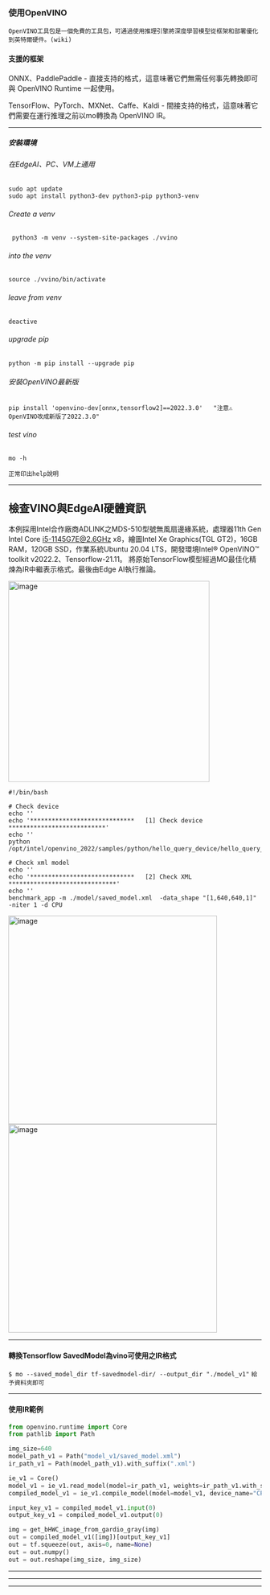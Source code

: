 ### 使用OpenVINO
`OpenVINO工具包是一個免費的工具包，可通過使用推理引擎將深度學習模型從框架和部署優化到英特爾硬件。(wiki)`

#### 支援的框架
ONNX、PaddlePaddle - 直接支持的格式，這意味著它們無需任何事先轉換即可與 OpenVINO Runtime 一起使用。

TensorFlow、PyTorch、MXNet、Caffe、Kaldi - 間接支持的格式，這意味著它們需要在運行推理之前以mo轉換為 OpenVINO IR。


 * * * 

##### 安裝環境
###### 在EdgeAI、PC、VM上通用

```ShellSession
sudo apt update
sudo apt install python3-dev python3-pip python3-venv
```
###### Create a venv
```ShellSession
 python3 -m venv --system-site-packages ./vvino
```
###### into the venv
```ShellSession
source ./vvino/bin/activate
```
###### leave from venv
```ShellSession
deactive
``` 
###### upgrade pip 
```ShellSession
python -m pip install --upgrade pip
``` 
 
###### 安裝OpenVINO最新版
```ShellSession
pip install 'openvino-dev[onnx,tensorflow2]==2022.3.0'   "注意⚠️ OpenVINO改成新版了2022.3.0"
```

###### test vino
```ShellSession
mo -h
```
`正常印出help說明`


 * * * 

## 檢查VINO與EdgeAI硬體資訊

 本例採用Intel合作廠商ADLINK之MDS-510型號無風扇邊緣系統，處理器11th Gen Intel Core i5-1145G7E@2.6GHz x8，繪圖Intel Xe Graphics(TGL GT2)，16GB RAM，120GB SSD，作業系統Ubuntu 20.04 LTS，開發環境Intel® OpenVINO™ toolkit v2022.2、Tensorflow-21.11。
 將原始TensorFlow模型經過MO最佳化精煉為IR中繼表示格式。最後由Edge AI執行推論。

<img width="400" alt="image" src="https://user-images.githubusercontent.com/18000764/212621076-4b394ef5-8f07-409b-9608-576e0fb2f38e.png">

```Shell
#!/bin/bash

# Check device
echo ''
echo '*****************************   [1] Check device   ***************************'
echo ''
python /opt/intel/openvino_2022/samples/python/hello_query_device/hello_query_device.py

# Check xml model
echo ''
echo '*****************************   [2] Check XML   ******************************'
echo ''
benchmark_app -m ./model/saved_model.xml  -data_shape "[1,640,640,1]" -niter 1 -d CPU
```

<img width="415" alt="image" src="https://user-images.githubusercontent.com/18000764/212619805-d9405ac9-9420-4134-b938-9ad0048d63a2.png">

<img width="415" alt="image" src="https://user-images.githubusercontent.com/18000764/212619827-7c365ecb-dea1-45cf-b610-048cf7307083.png">



 * * * 
#### 轉換Tensorflow SavedModel為vino可使用之IR格式
 `$ mo --saved_model_dir tf-savedmodel-dir/ --output_dir "./model_v1"`
 ``` 給予資料夾即可  ```
 * * * 
 
#### 使用IR範例
    
```python
from openvino.runtime import Core
from pathlib import Path

img_size=640
model_path_v1 = Path("model_v1/saved_model.xml")
ir_path_v1 = Path(model_path_v1).with_suffix(".xml")

ie_v1 = Core()
model_v1 = ie_v1.read_model(model=ir_path_v1, weights=ir_path_v1.with_suffix(".bin"))
compiled_model_v1 = ie_v1.compile_model(model=model_v1, device_name="CPU")

input_key_v1 = compiled_model_v1.input(0)
output_key_v1 = compiled_model_v1.output(0)

img = get_bHWC_image_from_gardio_gray(img)
out = compiled_model_v1([img])[output_key_v1]
out = tf.squeeze(out, axis=0, name=None)
out = out.numpy()
out = out.reshape(img_size, img_size)
```






 * * * 
 * * * 
 * * * 
 
